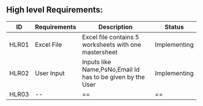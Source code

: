 ##  High level Requirements:
| ID | Requirements | Description | Status |
| --- | --- | --- | --- |
| HLR01 | Excel File | Excel file contains 5 worksheets with one mastersheet | Implementing |
| HLR02 | User Input | Inputs like Name,PsNo,Email Id has to be given by the User | Implementing |
| HLR03 | -- | == | == |
